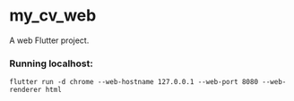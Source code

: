 # my_cv_web

A web Flutter project.


### Running localhost:
	flutter run -d chrome --web-hostname 127.0.0.1 --web-port 8080 --web-renderer html